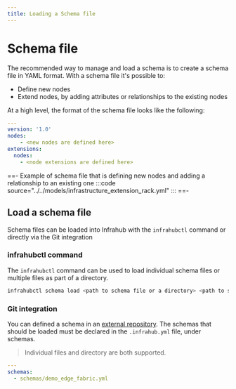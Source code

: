 ```yaml
---
title: Loading a Schema file
---
```


# Schema file

The recommended way to manage and load a schema is to create a schema file in YAML format. With a schema file it's possible to:

- Define new nodes
- Extend nodes, by adding attributes or relationships to the existing nodes

At a high level, the format of the schema file looks like the following:

```yaml
---
version: '1.0'
nodes:
    - <new nodes are defined here>
extensions:
  nodes:
    - <node extensions are defined here>
```

==- Example of schema file that is defining new nodes and adding  a relationship to an existing one
:::code source="../../models/infrastructure_extension_rack.yml" :::
==-

## Load a schema file

Schema files can be loaded into Infrahub with the `infrahubctl` command or directly via the Git integration
<!-- vale off -->
### infrahubctl command
<!-- vale on -->
The `infrahubctl` command can be used to load individual schema files or multiple files as part of a directory.

```sh
infrahubctl schema load <path to schema file or a directory> <path to schema file or a directory>
```

### Git integration

You can defined a schema in an [external repository](/topics/repository).
The schemas that should be loaded must be declared in the ``.infrahub.yml`` file, under schemas.

> Individual files and directory are both supported.

```yaml
---
schemas:
  - schemas/demo_edge_fabric.yml
```
